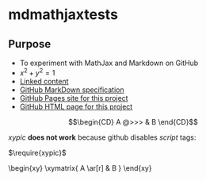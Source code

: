 # mdmathjaxtests

Purpose
-------

* To experiment with MathJax and Markdown on GitHub 
* $x^2+y^2=1$
* [Linked content](linked.md)
* [GitHub MarkDown specification](https://github.github.com/gfm/)
* [GitHub Pages site for this project](https://yorickhardy.github.io/mdmathjaxtests/)
* [GitHub HTML page for this project](https://yorickhardy.github.io/mdmathjaxtests/xypic.html)

$$\begin{CD} A @>>> & B \end{CD}$$

*xypic* **does not work** because github disables _script_ tags:
<script type="text/javascript" src="xypic.js">
</script>

$\require{xypic}$


\begin{xy}
 \xymatrix{ A \ar[r] & B }
\end{xy}

<object classid="https://github.com/yorickhardy/mdmathjaxtests/raw/main/xypic.html" data="https://github.com/yorickhardy/mdmathjaxtests/raw/main/xypic.html" type="text/html"></object>
